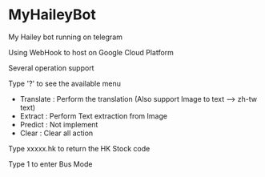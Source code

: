# MyHaileyBot
My Hailey bot running on telegram

Using WebHook to host on Google Cloud Platform

Several operation support

Type '?' to see the available menu

- Translate : Perform the translation (Also support Image to text --> zh-tw text) 
- Extract   : Perform Text extraction from Image
- Predict   : Not implement
- Clear     : Clear all action

Type xxxxx.hk to return the HK Stock code

Type 1 to enter Bus Mode
